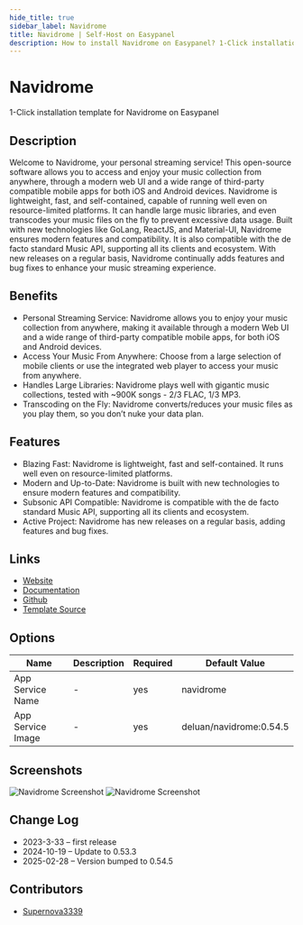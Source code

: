 ```yaml
---
hide_title: true
sidebar_label: Navidrome
title: Navidrome | Self-Host on Easypanel
description: How to install Navidrome on Easypanel? 1-Click installation template for Navidrome on Easypanel
---
```


<!-- generated -->

# Navidrome

1-Click installation template for Navidrome on Easypanel

## Description

Welcome to Navidrome, your personal streaming service! This open-source software allows you to access and enjoy your music collection from anywhere, through a modern web UI and a wide range of third-party compatible mobile apps for both iOS and Android devices. Navidrome is lightweight, fast, and self-contained, capable of running well even on resource-limited platforms. It can handle large music libraries, and even transcodes your music files on the fly to prevent excessive data usage. Built with new technologies like GoLang, ReactJS, and Material-UI, Navidrome ensures modern features and compatibility. It is also compatible with the de facto standard Music API, supporting all its clients and ecosystem. With new releases on a regular basis, Navidrome continually adds features and bug fixes to enhance your music streaming experience.

## Benefits

- Personal Streaming Service: Navidrome allows you to enjoy your music collection from anywhere, making it available through a modern Web UI and a wide range of third-party compatible mobile apps, for both iOS and Android devices.
- Access Your Music From Anywhere: Choose from a large selection of mobile clients or use the integrated web player to access your music from anywhere.
- Handles Large Libraries: Navidrome plays well with gigantic music collections, tested with ~900K songs - 2/3 FLAC, 1/3 MP3.
- Transcoding on the Fly: Navidrome converts/reduces your music files as you play them, so you don’t nuke your data plan.

## Features

- Blazing Fast: Navidrome is lightweight, fast and self-contained. It runs well even on resource-limited platforms.
- Modern and Up-to-Date: Navidrome is built with new technologies to ensure modern features and compatibility.
- Subsonic API Compatible: Navidrome is compatible with the de facto standard Music API, supporting all its clients and ecosystem.
- Active Project: Navidrome has new releases on a regular basis, adding features and bug fixes.

## Links

- [Website](https://www.navidrome.org/)
- [Documentation](https://www.navidrome.org/docs/)
- [Github](https://github.com/navidrome/navidrome)
- [Template Source](https://github.com/easypanel-io/templates/tree/main/templates/navidrome)

## Options

Name | Description | Required | Default Value
-|-|-|-
App Service Name | - | yes | navidrome
App Service Image | - | yes | deluan/navidrome:0.54.5

## Screenshots

![Navidrome Screenshot](./assets/screenshot1.png)
![Navidrome Screenshot](./assets/screenshot2.png)

## Change Log

- 2023-3-33 – first release
- 2024-10-19 – Update to 0.53.3
- 2025-02-28 – Version bumped to 0.54.5

## Contributors

- [Supernova3339](https://github.com/Supernova3339)
